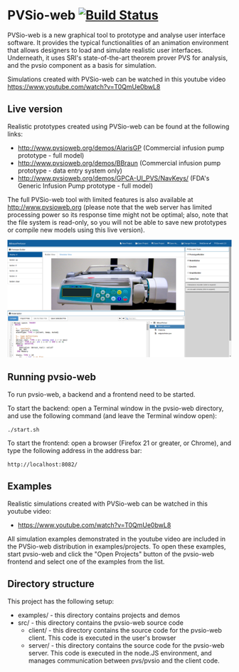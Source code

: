 PVSio-web [![Build Status](https://travis-ci.org/thehogfather/pvsio-web.svg?branch=alpha)](https://travis-ci.org/thehogfather/pvsio-web)
=========

PVSio-web is a new graphical tool to prototype and analyse user interface software. It provides the typical functionalities of an animation environment that allows designers to load and simulate realistic user interfaces. Underneath, it uses SRI's state-of-the-art theorem prover PVS for analysis, and the pvsio component as a basis for simulation.

Simulations created with PVSio-web can be watched in this youtube video https://www.youtube.com/watch?v=T0QmUe0bwL8

Live version
------------

Realistic prototypes created using PVSio-web can be found at the following links:
* http://www.pvsioweb.org/demos/AlarisGP (Commercial infusion pump prototype - full model)
* http://www.pvsioweb.org/demos/BBraun   (Commercial infusion pump prototype - data entry system only)
* http://www.pvsioweb.org/demos/GPCA-UI_PVS/NavKeys/ (FDA's Generic Infusion Pump prototype - full model)

The full PVSio-web tool with limited features is also available at http://www.pvsioweb.org
(please note that the web server has limited processing power so its response time might not be optimal; also, note that the file system is read-only, so you will not be able to save new prototypes or compile new models using this live version).

![Screenshot](screenshot.png?raw=true)


Running pvsio-web
-----------------
To run pvsio-web, a backend and a frontend need to be started.

To start the backend: open a Terminal window in the pvsio-web directory, and use the following command (and leave the Terminal window open):

    ./start.sh

To start the frontend: open a browser (Firefox 21 or greater, or Chrome), and type the following address in the address bar:

    http://localhost:8082/


Examples
--------
Realistic simulations created with PVSio-web can be watched in this youtube video:
* https://www.youtube.com/watch?v=T0QmUe0bwL8

All simulation examples demonstrated in the youtube video are included in the PVSio-web distribution in examples/projects. To open these examples, start pvsio-web and click the "Open Projects" button of the pvsio-web frontend and select one of the examples from the list.


Directory structure
-------------------
This project has the following setup:

* examples/ - this directory contains projects and demos
* src/ - this directory contains the pvsio-web source code
    * client/ - this directory contains the source code for the pvsio-web client. This code is executed in the user's browser
    * server/ - this directory contains the source code for the pvsio-web server. This code is executed in the node.JS environment, and manages communication between pvs/pvsio and the client code.

